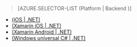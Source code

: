 > [AZURE.SELECTOR-LIST (Platform | Backend )]
- [(iOS | .NET)](../articles/app-service-mobile-dotnet-backend-ios-get-started-users-preview.md)
- [(Xamarin iOS | .NET)](../articles/app-service-mobile-dotnet-backend-xamarin-ios-get-started-users-preview.md)
- [(Xamarin Android | .NET)](../articles/app-service-mobile-dotnet-backend-xamarin-android-get-started-users-preview.md)
- [(Windows universal C# | .NET)](../articles/app-service-mobile-dotnet-backend-windows-store-dotnet-get-started-users-preview.md)
